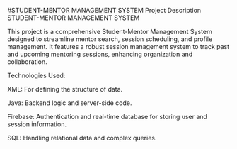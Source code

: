 #STUDENT-MENTOR MANAGEMENT SYSTEM
Project Description
STUDENT-MENTOR MANAGEMENT SYSTEM

This project is a comprehensive Student-Mentor Management System designed to streamline mentor search, session scheduling, and profile management. It features a robust session management system to track past and upcoming mentoring sessions, enhancing organization and collaboration.

Technologies Used:

XML: For defining the structure of data.

Java: Backend logic and server-side code.

Firebase: Authentication and real-time database for storing user and session information.

SQL: Handling relational data and complex queries.
